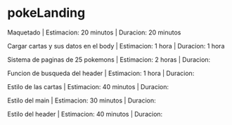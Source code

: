 # pokeLanding
  Maquetado | Estimacion: 20 minutos | Duracion: 20 minutos

  Cargar cartas y sus datos en el body | Estimacion: 1 hora | Duracion: 1 hora

  Sistema de paginas de 25 pokemons | Estimacion: 2 horas | Duracion:

  Funcion de busqueda del header | Estimacion: 1 hora | Duracion:

  Estilo de las cartas | Estimacion: 40 minutos | Duracion:

  Estilo del main | Estimacion: 30 minutos | Duracion:

  Estilo del header | Estimacion: 40 minutos | Duracion:
